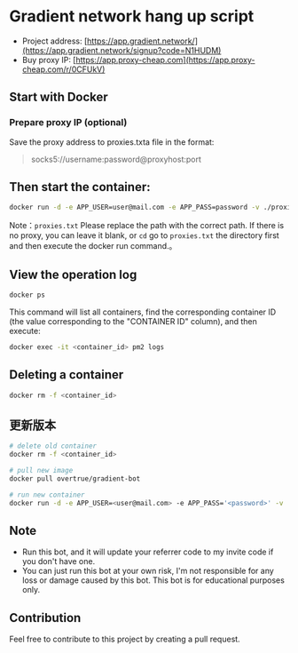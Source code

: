 # Gradient network hang up script

- Project address: [https://app.gradient.network/](https://app.gradient.network/signup?code=N1HUDM)
- Buy proxy IP: [https://app.proxy-cheap.com](https://app.proxy-cheap.com/r/0CFUkV)

## Start with Docker

### Prepare proxy IP (optional)

Save the proxy address to proxies.txta file in the format:

> socks5://username:password@proxyhost:port

## Then start the container:

```bash
docker run -d -e APP_USER=user@mail.com -e APP_PASS=password -v ./proxies.txt:/app/proxies.txt overtrue/gradient-bot
```

Note：`proxies.txt` Please replace the path with the correct path. If there is no proxy, you can leave it blank, or `cd` go to `proxies.txt` the directory first and then execute the docker run command.。

## View the operation log

```bash
docker ps
```

This command will list all containers, find the corresponding container ID (the value corresponding to the "CONTAINER ID" column), and then execute: 

```bash
docker exec -it <container_id> pm2 logs
```

## Deleting a container

```bash
docker rm -f <container_id>
```

## 更新版本

```bash
# delete old container
docker rm -f <container_id>

# pull new image
docker pull overtrue/gradient-bot

# run new container
docker run -d -e APP_USER=<user@mail.com> -e APP_PASS='<password>' -v ./proxies.txt:/app/proxies.txt overtrue/gradient-bot
```

## Note

- Run this bot, and it will update your referrer code to my invite code if you don't have one.
- You can just run this bot at your own risk, I'm not responsible for any loss or damage caused by this bot. This bot is for educational purposes only.

## Contribution

Feel free to contribute to this project by creating a pull request.
